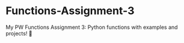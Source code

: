 # Functions-Assignment-3
My PW Functions Assignment 3: Python functions with examples and projects! 🚀
